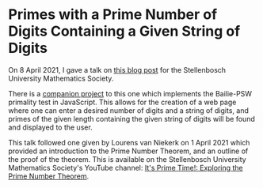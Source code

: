 # Primes with a Prime Number of Digits Containing a Given String of Digits

On 8 April 2021, I gave a talk on [this blog post](http://www.mathemafrica.org/?p=12942) for the Stellenbosch University Mathematics Society.

There is a [companion project](https://www.github.com/dlnnlsn/prime-strings) to this one which implements the Bailie-PSW primality test in JavaScript. This allows for the creation of a web page where one can enter a desired number of digits and a string of digits, and primes of the given length containing the given string of digits will be found and displayed to the user.

This talk followed one given by Lourens van Niekerk on 1 April 2021 which provided an introduction to the Prime Number Theorem, and an outline of the proof of the theorem. This is available on the Stellenbosch University Mathematics Society's YouTube channel: [It's Prime Time!: Exploring the Prime Number Theorem](https://www.youtube.com/watch?v=T1asrICySfM).

